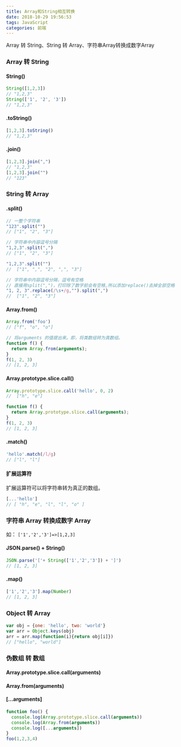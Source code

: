 ```yaml
---
title: Array和String相互转换
date: 2018-10-29 19:56:53
tags: JavaScript
categories: 前端
---
```


Array 转 String、String 转 Array、字符串Array转换成数字Array
<escape><!-- more --></escape>

### Array 转 String
#### String()
```JavaScript
String([1,2,3])
// "1,2,3"
String(['1', '2', '3'])
// "1,2,3"
```
#### .toString()
```JavaScript
[1,2,3].toString()
// "1,2,3"
```
#### .join()
```JavaScript
[1,2,3].join(",")
// "1,2,3"
[1,2,3].join("")
// "123"
```


### String 转 Array
#### .split()
```JavaScript
// 一整个字符串
"123".split("")  
// ["1", "2", "3"]  

// 字符串中内容逗号分隔
"1,2,3".split(",")
// ["1", "2", "3"]  

"1,2,3".split("")
//  ["1", ",", "2", ",", "3"]

// 字符串中内容逗号分隔，逗号有空格
// 直接用split(",")，打印除了数字前会有空格,所以添加replace()去掉全部空格
"1, 2, 3".replace(/\s+/g,"").split(",")
//  ["1", "2", "3"] 
```
#### Array.from()
```JavaScript
Array.from('foo')
// ["f", "o", "o"]

// 将arguments 的值提出来。即，将类数组转为真数组。
function f() {
  return Array.from(arguments);
}
f(1, 2, 3)
// [1, 2, 3]
```
#### Array.prototype.slice.call()
```JavaScript
Array.prototype.slice.call('hello', 0, 2)
//  ["h", "e"]

function f() {
  return Array.prototype.slice.call(arguments);
}
f(1, 2, 3)
// [1, 2, 3]
```
#### .match()
```JavaScript
'hello'.match(/l/g)
// ["l", "l"]
```
#### 扩展运算符
扩展运算符可以将字符串转为真正的数组。
```JavaScript
[...'hello']
// [ "h", "e", "l", "l", "o" ]
```


### 字符串 Array 转换成数字 Array
如： `['1','2','3']=>[1,2,3]`
#### JSON.parse() + String()
```JavaScript
JSON.parse('['+ String(['1','2','3']) + ']')
// [1, 2, 3]
```
#### .map()
```JavaScript
['1','2','3'].map(Number)
// [1, 2, 3]
```


### Object 转 Array
```JavaScript
var obj = {one: 'hello', two: 'world'}
var arr = Object.keys(obj)
arr = arr.map(function(i){return obj[i]})
// ["hello", "world"]
```


### 伪数组 转 数组
#### Array.prototype.slice.call(arguments)
#### Array.from(arguments)
#### [...arguments]
```JavaScript
function foo() { 
  console.log(Array.prototype.slice.call(arguments))
  console.log(Array.from(arguments))
  console.log([...arguments]) 
}
foo(1,2,3,4)
```